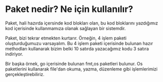 # Paket nedir? Ne için kullanılır?

Paket, hali hazırda içersinde kod blokları olan, bu kod bloklarını yazdığımız kod içerisinde kullanmamıza olanak sağlayan bir sistemdir.

Paket, bizi tekrar etmekten kurtarır. Örneğin, 4 işlem paketi oluşturduğumuzu varsayalım. Bu 4 işlem paketi içerisinde bulunan hazır methodları kullanarak bizim belki 10 satırda yazacağımız kodu 3 satıra indiriyor. 

Bir başka örnek, go içerisinde bulunan fmt,os paketleri bulunur. Os paketlerini kullanarak file'dan okuma, yazma, düzenleme gibi işlemlerimizi gerçekleştirebiliriz.